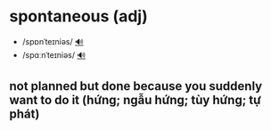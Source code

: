 # spontaneous (adj)

- /spɒnˈteɪniəs/ [🔊](https://www.oxfordlearnersdictionaries.com/media/english/uk_pron/s/spo/spont/spontaneous__gb_1.mp3)
- /spɑːnˈteɪniəs/ [🔊](https://www.oxfordlearnersdictionaries.com/media/english/us_pron/s/spo/spont/spontaneous__us_1.mp3)

## not planned but done because you suddenly want to do it (hứng; ngẫu hứng; tùy hứng; tự phát)